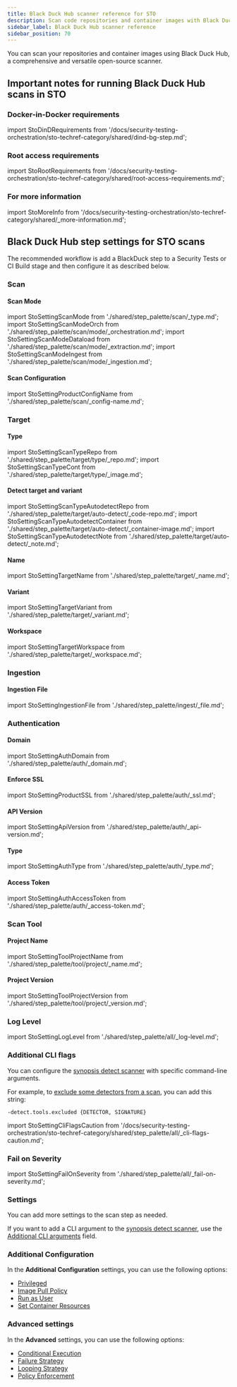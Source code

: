 ```yaml
---
title: Black Duck Hub scanner reference for STO
description: Scan code repositories and container images with Black Duck Open Hub scanner.
sidebar_label: Black Duck Hub scanner reference
sidebar_position: 70
---
```



You can scan your repositories and container images using Black Duck Hub, a comprehensive and versatile open-source scanner. 

## Important notes for running Black Duck Hub scans in STO


### Docker-in-Docker requirements

import StoDinDRequirements from '/docs/security-testing-orchestration/sto-techref-category/shared/dind-bg-step.md';

<StoDinDRequirements />


### Root access requirements 

import StoRootRequirements from '/docs/security-testing-orchestration/sto-techref-category/shared/root-access-requirements.md';

<StoRootRequirements />


### For more information

import StoMoreInfo from '/docs/security-testing-orchestration/sto-techref-category/shared/_more-information.md';

<StoMoreInfo />


## Black Duck Hub step settings for STO scans

The recommended workflow is add a BlackDuck step to a Security Tests or CI Build stage and then configure it as described below.


### Scan

#### Scan Mode

import StoSettingScanMode from './shared/step_palette/scan/_type.md';
import StoSettingScanModeOrch from './shared/step_palette/scan/mode/_orchestration.md';
import StoSettingScanModeDataload from './shared/step_palette/scan/mode/_extraction.md';
import StoSettingScanModeIngest from './shared/step_palette/scan/mode/_ingestion.md';

<!-- 
add Dataload support per DOC-2794 
-->

<!-- StoSettingScanMode / -->
<StoSettingScanModeOrch />
<StoSettingScanModeDataload />   
<StoSettingScanModeIngest />

<a name="scan-config"></a>

#### Scan Configuration

import StoSettingProductConfigName from './shared/step_palette/scan/_config-name.md';

<StoSettingProductConfigName />

### Target


#### Type

import StoSettingScanTypeRepo     from './shared/step_palette/target/type/_repo.md';
import StoSettingScanTypeCont from './shared/step_palette/target/type/_image.md';

<StoSettingScanTypeRepo />
<StoSettingScanTypeCont />


#### Detect target and variant 

import StoSettingScanTypeAutodetectRepo from './shared/step_palette/target/auto-detect/_code-repo.md';
import StoSettingScanTypeAutodetectContainer from './shared/step_palette/target/auto-detect/_container-image.md';
import StoSettingScanTypeAutodetectNote from './shared/step_palette/target/auto-detect/_note.md';

<StoSettingScanTypeAutodetectRepo/>
<StoSettingScanTypeAutodetectContainer/>
<StoSettingScanTypeAutodetectNote/>


#### Name 

import StoSettingTargetName from './shared/step_palette/target/_name.md';

<StoSettingTargetName />


#### Variant

import StoSettingTargetVariant from './shared/step_palette/target/_variant.md';

<StoSettingTargetVariant  />


#### Workspace

import StoSettingTargetWorkspace from './shared/step_palette/target/_workspace.md';

<StoSettingTargetWorkspace  />


### Ingestion


#### Ingestion File

import StoSettingIngestionFile from './shared/step_palette/ingest/_file.md';

<StoSettingIngestionFile  />

### Authentication

#### Domain

import StoSettingAuthDomain from './shared/step_palette/auth/_domain.md';

<StoSettingAuthDomain />


#### Enforce SSL

import StoSettingProductSSL from './shared/step_palette/auth/_ssl.md';

<StoSettingProductSSL />


#### API Version

import StoSettingApiVersion from './shared/step_palette/auth/_api-version.md';

<StoSettingApiVersion />


#### Type

import StoSettingAuthType from './shared/step_palette/auth/_type.md';

<StoSettingAuthType />


<!-- 

#### Access ID (_orchestration_)

import StoSettingAuthAccessID from './shared/step_palette/auth/_access-id.md';

<StoSettingAuthAccessID />

-->


#### Access Token

import StoSettingAuthAccessToken from './shared/step_palette/auth/_access-token.md';

<StoSettingAuthAccessToken />



### Scan Tool

#### Project Name

import StoSettingToolProjectName from './shared/step_palette/tool/project/_name.md';

<StoSettingToolProjectName />

#### Project Version

import StoSettingToolProjectVersion from './shared/step_palette/tool/project/_version.md';

<StoSettingToolProjectVersion />


### Log Level

import StoSettingLogLevel from './shared/step_palette/all/_log-level.md';

<StoSettingLogLevel />

### Additional CLI flags

You can configure the [synopsis detect scanner](https://blackducksoftware.github.io/synopsys-detect) with specific command-line arguments. 

For example, to [exclude some detectors from a scan](https://community.synopsys.com/s/article/Allow-only-certain-Detect-tools-to-take-effect), you can add this string:

`-detect.tools.excluded {DETECTOR, SIGNATURE}`

import StoSettingCliFlagsCaution from '/docs/security-testing-orchestration/sto-techref-category/shared/step_palette/all/_cli-flags-caution.md';

<StoSettingCliFlagsCaution />


### Fail on Severity

import StoSettingFailOnSeverity from './shared/step_palette/all/_fail-on-severity.md';

<StoSettingFailOnSeverity />

### Settings

You can add more settings to the scan step as needed. 

If you want to add a CLI argument to the [synopsis detect scanner](https://blackducksoftware.github.io/synopsys-detect), use the [Additional CLI arguments](#additional-cli-flags) field.

### Additional Configuration

In the **Additional Configuration** settings, you can use the following options:

* [Privileged](/docs/continuous-integration/use-ci/manage-dependencies/background-step-settings#privileged)
* [Image Pull Policy](/docs/continuous-integration/use-ci/manage-dependencies/background-step-settings#image-pull-policy)
* [Run as User](/docs/continuous-integration/use-ci/manage-dependencies/background-step-settings#run-as-user)
* [Set Container Resources](/docs/continuous-integration/use-ci/manage-dependencies/background-step-settings#set-container-resources)


### Advanced settings

In the **Advanced** settings, you can use the following options:

* [Conditional Execution](/docs/platform/pipelines/step-skip-condition-settings)
* [Failure Strategy](/docs/platform/pipelines/failure-handling/define-a-failure-strategy-on-stages-and-steps)
* [Looping Strategy](/docs/platform/pipelines/looping-strategies/looping-strategies-matrix-repeat-and-parallelism)
* [Policy Enforcement](/docs/platform/governance/policy-as-code/harness-governance-overview)



<!-- STO-7187 remove legacy configs for scanners with step palettes

## Security step settings for Black Duck Hub scans in STO (legacy)

:::note
You can set up Black Duck Hub scans using a Security step, but this is a legacy functionality. Harness recommends that you use a [Black Duck Hub step](#black-duck-hub-step-settings-for-sto-scans) instead.
:::

#### Target and variant

import StoLegacyTargetAndVariant  from './shared/legacy/_sto-ref-legacy-target-and-variant.md';

<StoLegacyTargetAndVariant />

#### Black Duck Hub scan settings

* `product_name` = `blackduckhub`
* `product_config_name` = `default`
* [`scan_type`](/docs/security-testing-orchestration/sto-techref-category/security-step-settings-reference#scanner-categories) : `repository` or `container`
* [`policy_type`](/docs/security-testing-orchestration/sto-techref-category/security-step-settings-reference#data-ingestion-methods) : `orchestratedScan` , `ingestionOnly`, or `dataLoad`
* When [`policy_type`](/docs/security-testing-orchestration/sto-techref-category/security-step-settings-reference#data-ingestion-methods) is set to `orchestratedScan`:
	+ `product_domain`
	+ `product_auth_type` : `usernamePassword` | `apiKey`
	+ `product_access_id`: API username
	+ `product_access_token` API password or API key
	+ `product_api_version`
	+ `product_project_name`
	+ `product_project_version`
* `fail_on_severity` - See [Fail on Severity](#fail-on-severity).


#### Container image scan settings

import StoLegacyContainer from './shared/legacy/_sto-ref-legacy-container.md';

<StoLegacyContainer />


import StoLegacyRepo from './shared/legacy/_sto-ref-legacy-repo.md';

<StoLegacyRepo />

#### Ingestion file

import StoLegacyIngest from './shared/legacy/_sto-ref-legacy-ingest.md';

<StoLegacyIngest />

-->